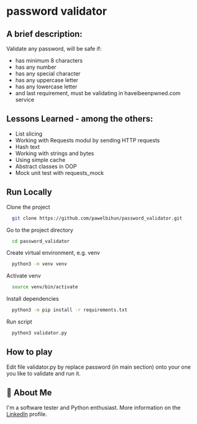 # password validator 

## A brief description:

Validate any password, will be safe if:
- has minimum 8 characters
- has any number
- has any special character
- has any uppercase letter
- has any lowercase letter
- and last requirement, must be validating in haveibeenpwned.com service


## Lessons Learned - among the others:
- List slicing
- Working with Requests modul by sending HTTP requests
- Hash text
- Working with strings and bytes
- Using simple cache
- Abstract classes in OOP
- Mock unit test with requests_mock

## Run Locally

Clone the project

```bash
  git clone https://github.com/pawelbihun/password_validator.git
```

Go to the project directory

```bash
  cd password_validator
```

Create virtual environment, e.g. venv

```bash
  python3 -m venv venv
```
Activate venv

```bash
  source venv/bin/activate
```
Install dependencies

```bash
  python3 -m pip install -r requirements.txt
```

Run script

```bash
  python3 validator.py
```

## How to  play
Edit file validator.py by replace password (in main section) onto your one you like to validate and run it.


## 🚀 About Me
I'm a software tester and Python enthusiast. More information on the [LinkedIn](https://linkedin.com/in/pawel-bihun) profile.